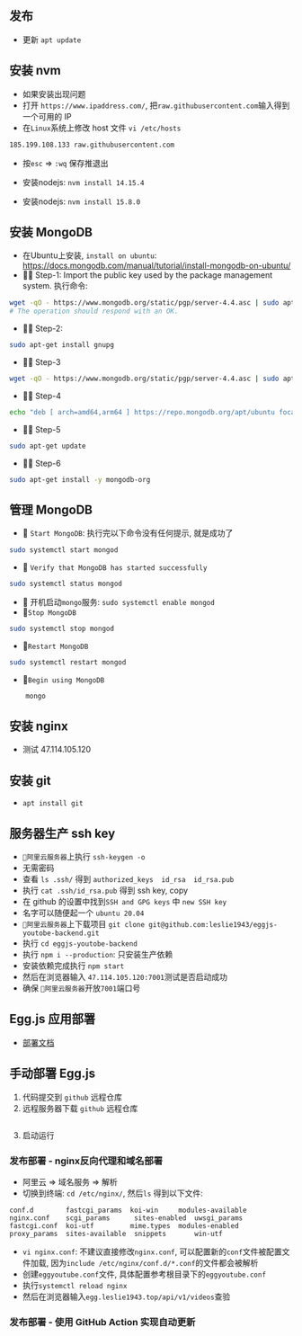 ## 发布
- 更新 `apt update`

## 安装 nvm
- 如果安装出现问题
- 打开 `https://www.ipaddress.com/`, 把`raw.githubusercontent.com`输入得到一个可用的 IP
- 在`Linux`系统上修改 host 文件 `vi /etc/hosts`
```bash
185.199.108.133 raw.githubusercontent.com
```
- 按`esc` => `:wq` 保存推退出

- 安装nodejs: `nvm install 14.15.4`
- 安装nodejs: `nvm install 15.8.0`

## 安装 MongoDB
- 在Ubuntu上安装, `install on ubuntu`: https://docs.mongodb.com/manual/tutorial/install-mongodb-on-ubuntu/
- 🚀🚀 Step-1: Import the public key used by the package management system. 执行命令: 
```bash
wget -qO - https://www.mongodb.org/static/pgp/server-4.4.asc | sudo apt-key add -
# The operation should respond with an OK.
```
- 🚀🚀 Step-2: 
```bash
sudo apt-get install gnupg
```
- 🚀🚀 Step-3
```bash
wget -qO - https://www.mongodb.org/static/pgp/server-4.4.asc | sudo apt-key add -
```
- 🚀🚀 Step-4
```bash
echo "deb [ arch=amd64,arm64 ] https://repo.mongodb.org/apt/ubuntu focal/mongodb-org/4.4 multiverse" | sudo tee /etc/apt/sources.list.d/mongodb-org-4.4.list
```
- 🚀🚀 Step-5
```bash
sudo apt-get update
```
- 🚀🚀 Step-6
```bash
sudo apt-get install -y mongodb-org
```

## 管理 MongoDB
- 🚀 `Start MongoDB`: 执行完以下命令没有任何提示, 就是成功了
```bash
sudo systemctl start mongod
```
- 🚀 `Verify that MongoDB has started successfully`
```bash
sudo systemctl status mongod
```
- 🚀 开机启动`mongo`服务: `sudo systemctl enable mongod`
- 🚀`Stop MongoDB`
```bash
sudo systemctl stop mongod
```
- 🚀`Restart MongoDB`
```bash
sudo systemctl restart mongod
```
- 🚀`Begin using MongoDB`
```bash
    mongo
```

## 安装 nginx
- 测试 47.114.105.120

## 安装 git
- `apt install git`

## 服务器生产 ssh key
- `🛬阿里云服务器`上执行 `ssh-keygen -o`
- 无需密码
- 查看 `ls .ssh/` 得到 `authorized_keys  id_rsa  id_rsa.pub`
- 执行 `cat .ssh/id_rsa.pub` 得到 ssh key, copy
- 在 github 的设置中找到`SSH and GPG keys` 中 `new SSH key`
- 名字可以随便起一个 `ubuntu 20.04`
- `🛬阿里云服务器`上下载项目 `git clone git@github.com:leslie1943/eggjs-youtobe-backend.git`
- 执行 `cd eggjs-youtobe-backend`
- 执行 `npm i --production`: 只安装生产依赖
- 安装依赖完成执行 `npm start`
- 然后在浏览器输入 `47.114.105.120:7001`测试是否启动成功
- 确保 `🛬阿里云服务器`开放`7001`端口号

## Egg.js 应用部署
- [部署文档](https://eggjs.org/zh-cn/core/deployment.html)

## 手动部署 Egg.js
1. 代码提交到 `github` 远程仓库
2. 远程服务器下载 `github` 远程仓库
```bash

```
3. 启动运行



### 发布部署 - nginx反向代理和域名部署
- 阿里云 => 域名服务 => 解析
- 切换到终端: `cd /etc/nginx/`, 然后`ls` 得到以下文件:
```
conf.d        fastcgi_params  koi-win     modules-available  nginx.conf    scgi_params      sites-enabled  uwsgi_params
fastcgi.conf  koi-utf         mime.types  modules-enabled    proxy_params  sites-available  snippets       win-utf
```
- `vi nginx.conf`: 不建议直接修改`nginx.conf`, 可以配置新的`conf`文件被配置文件加载, 因为`include /etc/nginx/conf.d/*.conf`的文件都会被解析
- 创建`eggyoutube.conf`文件, 具体配置参考根目录下的`eggyoutube.conf`
- 执行`systemctl reload nginx`
- 然后在浏览器输入`egg.leslie1943.top/api/v1/videos`查验


### 发布部署 - 使用 GitHub Action 实现自动更新
